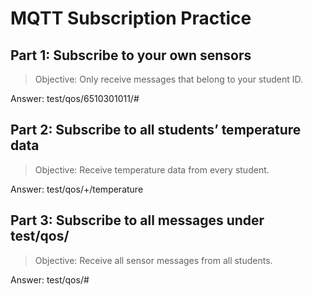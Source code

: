 # MQTT Subscription Practice


## Part 1: Subscribe to your own sensors

> Objective: Only receive messages that belong to your student ID.

Answer: test/qos/6510301011/#


## Part 2: Subscribe to all students’ temperature data

> Objective: Receive temperature data from every student.

Answer: test/qos/+/temperature


## Part 3: Subscribe to all messages under test/qos/

> Objective: Receive all sensor messages from all students.

Answer: test/qos/#
